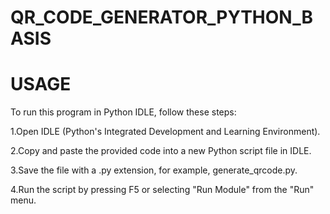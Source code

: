 # QR_CODE_GENERATOR_PYTHON_BASIS

# USAGE

To run this program in Python IDLE, follow these steps:

1.Open IDLE (Python's Integrated Development and Learning Environment).

2.Copy and paste the provided code into a new Python script file in IDLE.

3.Save the file with a .py extension, for example, generate_qrcode.py.

4.Run the script by pressing F5 or selecting "Run Module" from the "Run" menu.
